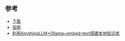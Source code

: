 ## 参考

- [下载](https://useanything.com/download)
- [官网](https://useanything.com/)
- [利用AnythingLLM+Ollama+embed-text搭建本地知识库](https://blog.csdn.net/weixin_37847603/article/details/138191583)

